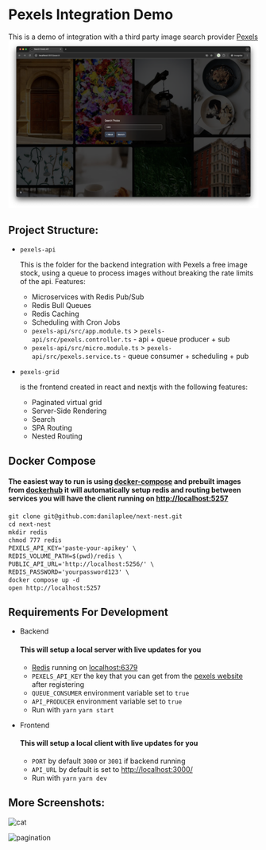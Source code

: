 # Pexels Integration Demo

This is a demo of integration with a third party image search provider [Pexels](https://pexels.com)
![search](docs/search.png)

## Project Structure:

- ```pexels-api```

  This is the folder for the backend integration with Pexels a free image stock, using a queue to process images without breaking the rate limits of the api. Features:
  - Microservices with Redis Pub/Sub
  - Redis Bull Queues
  - Redis Caching
  - Scheduling with Cron Jobs
  - ```pexels-api/src/app.module.ts``` > ```pexels-api/src/pexels.controller.ts``` - api + queue producer + sub
  - ```pexels-api/src/micro.module.ts``` > ```pexels-api/src/pexels.service.ts``` - queue consumer + scheduling + pub
  

- ```pexels-grid```

  is the frontend created in react and nextjs with the following features:
  - Paginated virtual grid
  - Server-Side Rendering
  - Search
  - SPA Routing
  - Nested Routing

## Docker Compose

#### The easiest way to run is using [docker-compose](https://docs.docker.com/compose/) and prebuilt images from [dockerhub](hub.docker.com) it will automatically setup redis and routing between services you will have the client running on [http://localhost:5257](http://localhost:5257)

``` 
git clone git@github.com:danilaplee/next-nest.git
cd next-nest
mkdir redis
chmod 777 redis
PEXELS_API_KEY='paste-your-apikey' \
REDIS_VOLUME_PATH=$(pwd)/redis \
PUBLIC_API_URL='http://localhost:5256/' \
REDIS_PASSWORD='yourpassword123' \ 
docker compose up -d
open http://localhost:5257
```

## Requirements For Development

- Backend 
  #### This will setup a local server with live updates for you
  - [Redis](https://redis.com) running on [localhost:6379](localhost:6379)
  - ```PEXELS_API_KEY``` the key that you can get from the [pexels website](https://pexels.com) after registering
  - ```QUEUE_CONSUMER``` environment variable set to ```true```
  - ```API_PRODUCER``` environment variable set to ```true```
  - Run with
  ``` yarn ```
  ``` yarn start ```

- Frontend
  #### This will setup a local client with live updates for you
  - ```PORT``` by default ```3000``` or ```3001``` if backend running
  - ```API_URL``` by default is set to [http://localhost:3000/](http://localhost:3000/)
  - Run with
  ``` yarn ```
  ``` yarn dev ```

## More Screenshots:

![cat](docs/cat.png)

![pagination](docs/pagination.png)